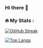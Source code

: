 ### Hi there 👋

### :fire: My Stats :
 
 [![GitHub Streak](http://github-readme-streak-stats.herokuapp.com?user=YehonatanFr&theme=dark&background=000000)](https://git.io/streak-stats)

[![Top Langs](https://github-readme-stats.vercel.app/api/top-langs/?username=YehonatanFr&layout=compact&theme=vision-friendly-dark)](https://github.com/anuraghazra/github-readme-stats)



<!--
**YehonatanFr/YehonatanFr** is a ✨ _special_ ✨ repository because its `README.md` (this file) appears on your GitHub profile.

Here are some ideas to get you started:

- 🔭 I’m currently working on ...
- 🌱 I’m currently learning ...
- 👯 I’m looking to collaborate on ...
- 🤔 I’m looking for help with ...
- 💬 Ask me about ...
- 📫 How to reach me: ...
- 😄 Pronouns: ...
- ⚡ Fun fact: ...
-->
